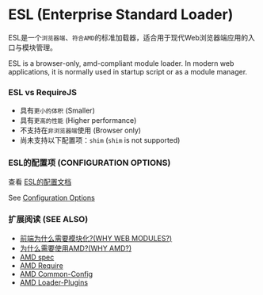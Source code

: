 ESL (Enterprise Standard Loader)
=====================

ESL是一个`浏览器端`、`符合AMD`的标准加载器，适合用于现代Web浏览器端应用的入口与模块管理。

ESL is a browser-only, amd-compliant module loader. In modern web applications, it is normally used in startup script or as a module manager.


### ESL vs RequireJS

- 具有`更小的体积` (Smaller)
- 具有`更高的性能` (Higher performance)
- 不支持在`非浏览器端`使用 (Browser only)
- 尚未支持以下配置项：`shim` (`shim` is not supported)


### ESL的配置项 (CONFIGURATION OPTIONS)

查看 [ESL的配置文档](doc/config.md)

See [Configuration Options](doc/config.md)


### 扩展阅读 (SEE ALSO)

- [前端为什么需要模块化?(WHY WEB MODULES?)](http://requirejs.org/docs/why.html)
- [为什么需要使用AMD?(WHY AMD?)](http://requirejs.org/docs/whyamd.html)
- [AMD spec](https://github.com/amdjs/amdjs-api/wiki/AMD)
- [AMD Require](https://github.com/amdjs/amdjs-api/wiki/require)
- [AMD Common-Config](https://github.com/amdjs/amdjs-api/wiki/Common-Config)
- [AMD Loader-Plugins](https://github.com/amdjs/amdjs-api/wiki/Loader-Plugins)
